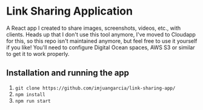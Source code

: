 # Link Sharing Application

A React app I created to share images, screenshots, videos, etc., with clients. Heads up that I don't use this tool anymore, I've moved to Cloudapp for this, so this repo isn't maintained anymore, but feel free to use it yourself if you like! You'll need to configure Digital Ocean spaces, AWS S3 or similar to get it to work properly.

## Installation and running the app

1. `git clone https://github.com/imjuangarcia/link-sharing-app/`
2. `npm install`
3. `npm run start`
